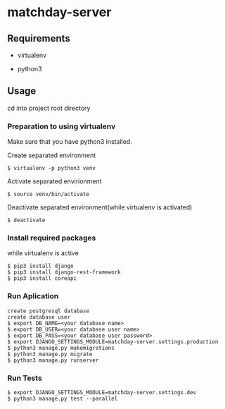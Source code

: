 # matchday-server

## Requirements

* virtualenv

* python3


## Usage

cd into project root directory

### Preparation to using virtualenv
Make sure that you have python3 installed. 

Create separated environment
```
$ virtualenv -p python3 venv
```
Activate separated envirionment
```
$ source venv/bin/activate
```
Deactivate separated environment(while virtualenv is activated)
```
$ deactivate
```
### Install required packages
while virtualenv is active
```
$ pip3 install django
$ pip3 install django-rest-framework
$ pip3 install coreapi
```
### Run Aplication
```
create postgresql database
create database user
$ export DB_NAME=<your database name>
$ export DB_USER=<your database user name>
$ export DB_PASS=<your database user password>
$ export DJANGO_SETTINGS_MODULE=matchday-server.settings.production
$ python3 manage.py makemigrations
$ python3 manage.py migrate
$ python3 manage.py runserver
```

### Run Tests
```
$ export DJANGO_SETTINGS_MODULE=matchday-server.settings.dev
$ python3 manage.py test --parallel
```
